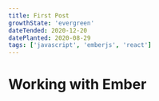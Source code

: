 ```yaml
---
title: First Post
growthState: 'evergreen'
dateTended: 2020-12-20
datePlanted: 2020-08-29
tags: ['javascript', 'emberjs', 'react']
---
```


# Working with Ember